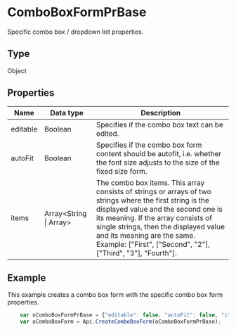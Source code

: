 # ComboBoxFormPrBase

Specific combo box / dropdown list properties.

## Type

Object

## Properties

| **Name**  | **Data type** | **Description** |
| ------------- | ------------- | ------------- |
| editable | Boolean | Specifies if the combo box text can be edited. |
| autoFit | Boolean | Specifies if the combo box form content should be autofit, i.e. whether the font size adjusts to the size of the fixed size form. |
| items | Array<String &#124; Array<String>> | The combo box items. This array consists of strings or arrays of two strings where the first string is the displayed value and the second one is its meaning. If the array consists of single strings, then the displayed value and its meaning are the same. Example: ["First", ["Second", "2"], ["Third", "3"], "Fourth"]. |

## Example

This example creates a combo box form with the specific combo box form properties.

```javascript
	var oComboBoxFormPrBase = {"editable": false, "autoFit": false, "items": ["Latvia", "USA", "UK"]};
	var oComboBoxForm = Api.CreateComboBoxForm(oComboBoxFormPrBase);
```